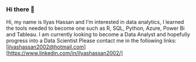 ### Hi there 👋
Hi, my name is Ilyas Hassan and I’m interested in data analytics, I learned the tools needed to become one such as  R, SQL, Python, Azure, Power Bi and Tableau. I am currently looking to become a Data Analyst and hopefully progress into a Data Scientist
Please contact me in the following links: [ilyashassan2002@hotmail.com] [https://www.linkedin.com/in/ilyashassan2002/]
